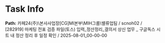 # Task Info

**Path:** 카페24(주)\본사사업장\[CG]MI본부\MIH그룹\밸류업팀 / scnoh02 / [282919] 마케팅 전표 검증 파일(토스) 입력_정산정리_결의서 상신 업무 _ 구글독스 시트 내 정산 정리 후 일정 확인 / 2025-08-01_00-00-00

